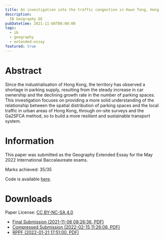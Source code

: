 ```yaml
---
title: An investigation into the traffic congestion in Kwun Tong, Hong Kong.
description:
  IB Geography EE
pubDatetime: 2021-11-08T00:00:00
tags:
  - ib
  - geography
  - extended-essay
featured: true
---
```

# Abstract
Since the industrialisation of Hong Kong, the territory has observed a shortage in parking supply, resulting from the steady increase in car ownership and the declining growth rate in the number of parking spaces. This investigation focuses on providing a more solid understanding of the relationship between the spatial distribution of parking spaces and the local traffic in urban areas of Hong Kong, through on-site surveys and the Ga2SFCA method, so to build a more resilient and sustainable transport system.

# Information
This paper was submitted as the Geography Extended Essay for the May 2022 International Baccalaureate exams.

Marks achieved: 35/35

Code is available [here](https://github.com/cathaypacific8747/geo-ee).


# Downloads
Paper License: [CC BY-NC-SA 4.0](https://creativecommons.org/licenses/by-nc-sa/4.0/)
- [Final Submission (2021-11-08 08:26:36, PDF)](/uploads/papers/0/GeoEE_raw.pdf)
- [Compressed Submission (2022-02-15 11:26:06, PDF)](/uploads/papers/0/GeoEE_compressed.pdf)
- [RPPF (2022-01-21 17:51:00, PDF)](/uploads/papers/0/GeoEE_RPPF.pdf)